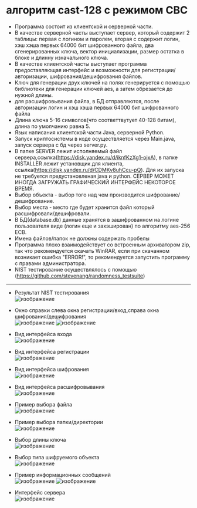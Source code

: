 # алгоритм cast-128 с режимом CBC
* Программа состоит из клиентской и серверной части.
* В качестве серверной часты выступает сервер, который содержит 2 таблицы: первая с логином и паролем, вторая с содержит логин, хэш хэша первых 64000 бит шифрованного файла, два сгенерированных ключа, вектор инициализации, размер остатка в блоке и длинну изначального ключа.  
* В качестве клиентской часты выступает программа предоставляющая интерфейс и возможности для регистрации/авторизации, шифрования/дешифрования файлов.
* Ключ для генерации двух ключей на полях генерируется с помощью библиотеки для генерации ключей aes, а затем обрезается до нужной длины.
* для расшифровывания файла, в БД отправляются, после авторизации логин и хэш хэша первых 64000 бит шифрованного файла
* Длина ключа 5-16 символов(что соответтвутует 40-128 битам), длина по умолчанию равна 5.
* Язык написания клиентской части Java, серверной Python.
* Запуск криптосистемы в коде осуществляется через Main.java, запуск сервера с бд через server.py.
* В папке SERVER лежит исполняемый файл сервера,ссылка(https://disk.yandex.ru/d/iknfKzXg1-ojxA), в папке INSTALLER лежит установщик для клиента, ссылка(https://disk.yandex.ru/d/CDMKv8uhCcu-pQ). Для их запуска не требуется предустановленая java и python. СЕРВЕР МОЖЕТ ИНОГДА ЗАГРУЖАТЬ ГРАФИЧЕСКИЙ ИНТЕРФЕЙС НЕКОТОРОЕ ВРЕМЯ.
* Выбор объекта - выбор того над чем производится шифрование/дешифрование.
* Выбор места - место где будет хранится файл который расшифровали/дешифровали.
* В БД(database.db) данные хранятся в зашифрованном на логине пользователя виде (логин еще и захэширован) по алгоритму aes-256 ECB. 
* Имена файлов/папок не должны содержать пробелы
* Программа плохо взаимодействует со встроенным архиватором zip, так что рекомендуется скачать WinRAR, если при скачанном возникает ошибка "ERROR!", то рекомендуется запустить программу с правами администратора. 
* NIST тестирование осуществлялось с помощью (https://github.com/stevenang/randomness_testsuite)
***
* Результат NIST тестирования    
![изображение](https://user-images.githubusercontent.com/84348788/146089165-8be98973-30a0-4316-9d56-c57309990d51.png)


* Окно справки слева окна регистрации/вход,справа окна шифрования/дешифрования    
![изображение](https://user-images.githubusercontent.com/84348788/146087916-ef1f4e99-b2da-46ed-a7e9-445896befab1.png)
![изображение](https://user-images.githubusercontent.com/84348788/146087963-a2bd413f-cce3-43dc-8b6a-3cb05bf0856f.png)


* Вид интерфейса входа     
![изображение](https://user-images.githubusercontent.com/84348788/144759120-e194b6dc-34be-4911-8688-3b91fa474fb4.png)

* Вид интерфейса регистрации    
![изображение](https://user-images.githubusercontent.com/84348788/144759132-6eb4a619-23c7-491f-abfa-374e1f2e9be8.png)

* Вид интерфейса шифрования     
![изображение](https://user-images.githubusercontent.com/84348788/144759161-bcdb0234-efd2-4e07-9ffb-7d6fc53f4189.png)

* Вид интерфейса расшифровывания   
![изображение](https://user-images.githubusercontent.com/84348788/144759311-acef691d-dd78-4396-834d-d83b64309912.png)
   
* Пример выбора файла    
![изображение](https://user-images.githubusercontent.com/84348788/144759320-850d57c8-8fd4-43da-9359-04f601029712.png)

* Пример выбора папки/директории    
![изображение](https://user-images.githubusercontent.com/84348788/144759337-f8430c52-c551-47ab-928f-e10847045b82.png)

* Выбор длины ключа    
![изображение](https://user-images.githubusercontent.com/84348788/144759349-cbdaf837-ea87-4b96-b456-8686a321c6a7.png)

* Выбор типа шифруемого объекта    
![изображение](https://user-images.githubusercontent.com/84348788/144759377-d9e1d044-b596-462b-80cd-fb11f0e3eba2.png)

* Пример информационных сообщений     
![изображение](https://user-images.githubusercontent.com/84348788/144759396-12bea22a-540b-46a2-afb0-f6ff6429acfc.png)
![изображение](https://user-images.githubusercontent.com/84348788/144759493-2bd8b718-c58d-4a80-aede-020b89aa388f.png)
 
* Интерфейс сервера   
![изображение](https://user-images.githubusercontent.com/84348788/144584746-bf970947-0ded-4c60-adaa-7febb9728afa.png)



